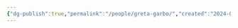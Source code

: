 ```yaml
---
{"dg-publish":true,"permalink":"/people/greta-garbo/","created":"2024-03-13","updated":"2024-03-13"}
---
```


